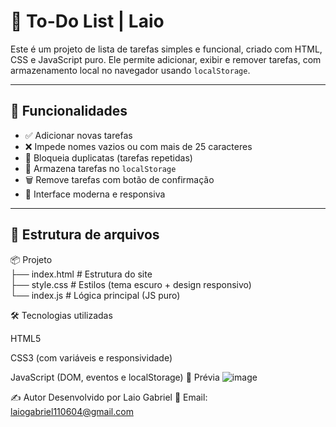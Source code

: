 # 📝 To-Do List | Laio

Este é um projeto de lista de tarefas simples e funcional, criado com HTML, CSS e JavaScript puro. Ele permite adicionar, exibir e remover tarefas, com armazenamento local no navegador usando `localStorage`.

---

## 🚀 Funcionalidades

- ✅ Adicionar novas tarefas
- ❌ Impede nomes vazios ou com mais de 25 caracteres
- 🔁 Bloqueia duplicatas (tarefas repetidas)
- 🧾 Armazena tarefas no `localStorage`
- 🗑️ Remove tarefas com botão de confirmação
- 🎨 Interface moderna e responsiva

---

## 📁 Estrutura de arquivos
📦 Projeto <br>
├── index.html # Estrutura do site <br>
├── style.css # Estilos (tema escuro + design responsivo) <br>
└── index.js # Lógica principal (JS puro)


🛠 Tecnologias utilizadas

HTML5

CSS3 (com variáveis e responsividade)

JavaScript (DOM, eventos e localStorage)
📸 Prévia
![image](https://github.com/user-attachments/assets/87c9fd51-43df-4749-b73b-2a67a5254409)



✍️ Autor
Desenvolvido por Laio Gabriel
📧 Email: laiogabriel110604@gmail.com
